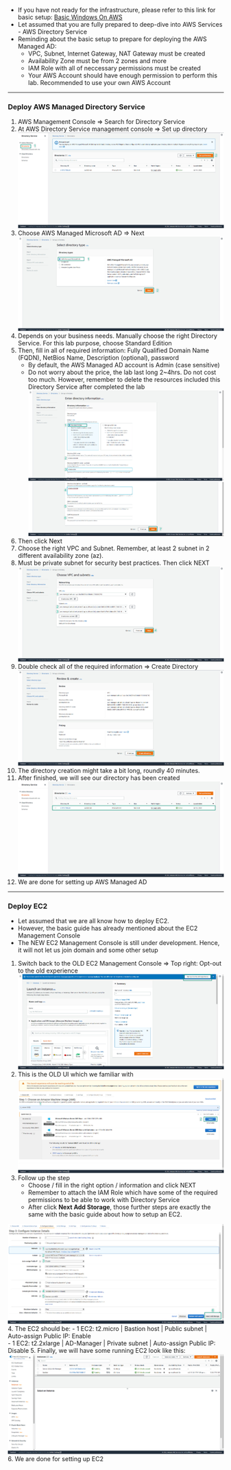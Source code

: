 - If you have not ready for the infrastructure, please refer to this link for basic setup: [Basic Windows On AWS](https://github.com/minhhung1706/Windows-On-AWS-Series/tree/main/Windows-On-AWS-Basic)
- Let assumed that you are fully prepared to deep-dive into AWS Services - AWS Directory Service
- Reminding about the basic setup to prepare for deploying the AWS Managed AD:
  - VPC, Subnet, Internet Gateway, NAT Gateway must be created
  - Availability Zone must be from 2 zones and more
  - IAM Role with all of neccessary permissions must be created
  - Your AWS Account should have enough permission to perform this lab. Recommended to use your own AWS Account
---
### Deploy AWS Managed Directory Service
1. AWS Management Console => Search for Directory Service
2. At AWS Directory Service management console => Set up directory
  ![setup directory](images/setup-ad-1.jpg)
3. Choose AWS Managed Microsoft AD => Next
   ![setup directory](images/setup-ad-2.jpg)
4. Depends on your business needs. Manually choose the right Directory Service. For this lab purpose, choose Standard Edition
5. Then, fill in all of required information: Fully Qualified Domain Name (FQDN), NetBios Name, Description (optional), password
   - By default, the AWS Managed AD account is Admin (case sensitive)
   - Do not worry about the price, the lab last long 2~4hrs. Do not cost too much. However, remember to delete the resources included this Directory Service after completed the lab
  ![setup directory](images/setup-ad-3.jpg)
  ![setup directory](images/setup-ad-3-a.jpg)
6. Then click Next
7. Choose the right VPC and Subnet. Remember, at least 2 subnet in 2 different availability zone (az).
8. Must be private subnet for security best practices. Then click NEXT
  ![setup directory](images/setup-ad-4.jpg)
9. Double check all of the required information => Create Directory
  ![setup directory](images/setup-ad-5.jpg)
10. The directory creation might take a bit long, roundly 40 minutes. 
11. After finished, we will see our directory has been created
  ![setup directory](images/setup-ad-6.jpg)
12. We are done for setting up AWS Managed AD 
---
### Deploy EC2
- Let assumed that we are all know how to deploy EC2. 
- However, the basic guide has already mentioned about the EC2 Management Console
- The NEW EC2 Management Console is still under development. Hence, it will not let us join domain and some other setup
1. Switch back to the OLD EC2 Management Console => Top right: Opt-out to the old experience
  ![setup ec2](images/ec2-setup-1.jpg)
2. This is the OLD UI which we familiar with
  ![setup ec2](images/ec2-setup-2.jpg)
3. Follow up the step 
   - Choose / fill in the right option / information and click NEXT
   - Remember to attach the IAM Role which have some of the required permissions to be able to work with Directory Service
   - After click **Next Add Storage**, those further steps are exactly the same with the basic guide about how to setup an EC2.  

  ![setup ec2](images/ec2-setup-3.jpg)
4. The EC2 should be:
    - 1 EC2: t2.micro | Bastion host | Public subnet | Auto-assign Public IP: Enable  
    - 1 EC2: t2.2xlarge | AD-Manager | Private subnet | Auto-assign Public IP: Disable
5. Finally, we will have some running EC2 look like this:
  ![setup ec2](images/ec2-setup-4.jpg)
6. We are done for setting up EC2


